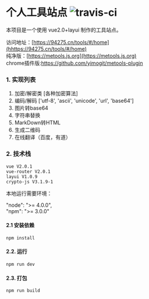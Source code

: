 # 个人工具站点 ![travis-ci](https://travis-ci.org/jingle1267/tools.svg?branch=master)


本项目是一个使用 vue2.0+layui 制作的工具站点。

访问地址：[https://94275.cn/tools/#/home](hhttps://94275.cn/tools/#/home)       
纯净版：[https://metools.js.org](https://metools.js.org)        
chrome插件版:https://github.com/yimogit/metools-plugin 


### 1. 实现列表

1. 加密/解密类 [各种加密算法]        
2. 编码/解码 ['utf-8', 'ascii', 'unicode', 'url', 'base64']     
3. 图片转base64
4. 字符串替换
5. MarkDown转HTML
6. 生成二维码
7. 在线翻译（百度，有道）


### 2. 技术栈    

```
vue V2.0.1      
vue-router V2.0.1       
layui V1.0.9 
crypto-js V3.1.9-1
```

本地运行需要环境：   

"node": ">= 4.0.0",         
"npm": ">= 3.0.0"

#### 2.1 安装依赖       

`npm install`       

#### 2.2. 运行

`npm run dev`

#### 2.3. 打包

`npm run build`


